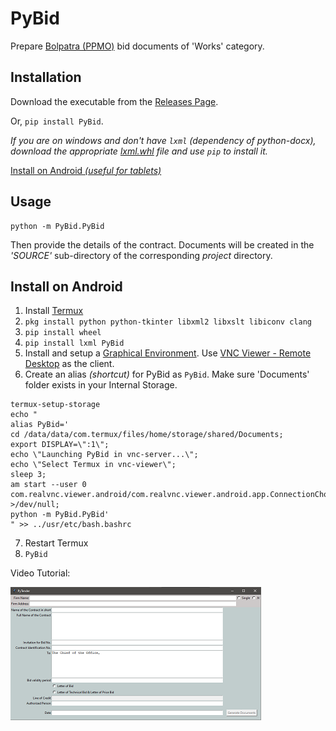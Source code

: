 
# PyBid
Prepare [Bolpatra (PPMO)](https://www.bolpatra.gov.np/egp/) bid documents of 'Works' category.

## Installation
Download the executable from the [Releases Page](https://github.com/pragyanone/PyBid/releases).

Or, `pip install PyBid`.

*If you are on windows and don't have `lxml` (dependency of python-docx), download the appropriate [lxml.whl](https://www.lfd.uci.edu/~gohlke/pythonlibs/#lxml) file and use `pip` to install it.*

[Install on Android *(useful for tablets)*](#install-on-android)

## Usage
```
python -m PyBid.PyBid
```

Then provide the details of the contract.
Documents will be created in the *'SOURCE'* sub-directory of the corresponding *project* directory.

## Install on Android
1. Install [Termux](https://f-droid.org/en/packages/com.termux)
2. `pkg install python python-tkinter libxml2 libxslt libiconv clang`
3. `pip install wheel`
4. `pip install lxml PyBid`
5. Install and setup a [Graphical Environment](https://wiki.termux.com/wiki/Graphical_Environment). Use [VNC Viewer - Remote Desktop](https://play.google.com/store/apps/details?id=com.realvnc.viewer.android) as the client.
6. Create an alias *(shortcut)* for PyBid as `PyBid`. Make sure 'Documents' folder exists in your Internal Storage.
```
termux-setup-storage
echo "
alias PyBid='
cd /data/data/com.termux/files/home/storage/shared/Documents;
export DISPLAY=\":1\";
echo \"Launching PyBid in vnc-server...\";
echo \"Select Termux in vnc-viewer\";
sleep 3;
am start --user 0 com.realvnc.viewer.android/com.realvnc.viewer.android.app.ConnectionChooserActivity >/dev/null;
python -m PyBid.PyBid'
" >> ../usr/etc/bash.bashrc
```
7. Restart Termux
8. `PyBid`

Video Tutorial:

[![PyBid on Android](https://github.com/pragyanone/PyBid/blob/master/blob/Thumbnail.png)](https://www.youtube.com/watch?v=CQXYXuep1N4 "PyBid Installation on Android")
